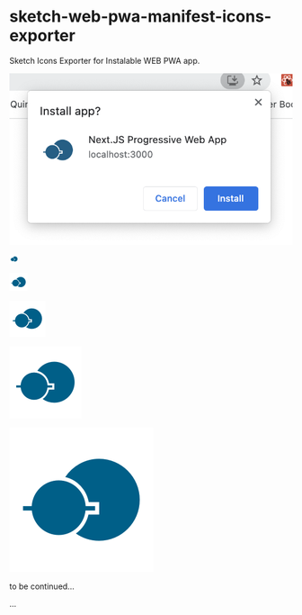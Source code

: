 # sketch-web-pwa-manifest-icons-exporter
 
Sketch Icons Exporter for Instalable WEB PWA app.

![Install app?](./images/install-app.png)

![16x16 icons](./dist/icons/icon-16x16.png)

![32x32 icons](./dist/icons/icon-32x32.png)

![64x64 icons](./dist/icons/icon-64x64.png)

![128x128 icons](./dist/icons/icon-128x128.png)

![256x256 icons](./dist/icons/icon-256x256.png)

to be continued...

…

